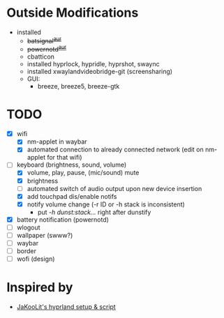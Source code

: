 # Outside Modifications

- installed
  - ~~batsignal<sup>[aur](https://github.com/electrickite/batsignal)</sup>~~
  - ~~powernotd<sup>[aur](https://github.com/laeri/powernotd)</sup>~~
  - cbatticon
  - installed hyprlock, hypridle, hyprshot, swaync
  - installed xwaylandvideobridge-git (screensharing)
  - GUI:
    - breeze, breeze5, breeze-gtk

# TODO

- [x] wifi
  - [x] nm-applet in waybar
  - [x] automated connection to already connected network (edit on nm-applet for that wifi)
- [ ] keyboard (brightness, sound, volume)
  - [x] volume, play, pause, (mic/sound) mute
  - [x] brightness
  - [ ] automated switch of audio output upon new device insertion
  - [X] add touchpad dis/enable notifs
  - [x] notify volume change (-r ID or -h stack is inconsistent)
    - put _-h dunst:stack..._ right after dunstify
- [x] battery notification (powernotd)
- [ ] wlogout
- [ ] wallpaper (swww?)
- [ ] waybar
- [ ] border
- [ ] wofi (design)

# Inspired by
- [JaKooLit's hyprland setup & script](https://github.com/JaKooLit/Hyprland-Dots)
